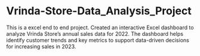 # Vrinda-Store-Data_Analysis_Project

This is a excel end to end project.
Created an interactive Excel dashboard to analyze Vrinda Store’s annual sales data for 2022. The dashboard helps identify customer trends and key metrics to support data-driven decisions for increasing sales in 2023.
